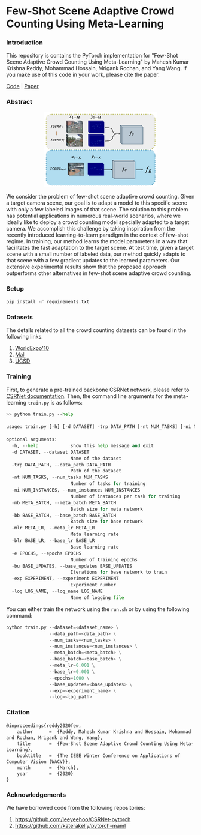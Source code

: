 # Few-Shot Scene Adaptive Crowd Counting Using Meta-Learning

### Introduction
This repository is contains the PyTorch implementation for "Few-Shot Scene Adaptive Crowd Counting Using Meta-Learning" by Mahesh Kumar Krishna Reddy, Mohammad Hossain, Mrigank Rochan, and Yang Wang. If you make use of this code in your work, please cite the paper.

[Code](https://github.com/maheshkkumar/crowd_meta) | [Paper](https://arxiv.org/abs/2002.00264)

### Abstract
<p align="center">
  <img src="./image/introduction.png" data-canonical-src="./image/introduction.png" width="300" height="200">
</p>

We consider the problem of few-shot scene adaptive crowd counting. Given a target camera scene, our goal is to adapt a model to this specific scene with only a few labeled images of that scene. The solution to this problem has potential applications in numerous real-world scenarios, where we ideally like to deploy a crowd counting model specially adapted to a target camera. We accomplish this challenge by taking inspiration from the recently introduced learning-to-learn paradigm in the context of few-shot regime. In training, our method learns the model parameters in a way that facilitates the fast adaptation to the target scene. At test time, given a target scene with a small number of labeled data, our method quickly adapts to that scene with a few gradient updates to the learned parameters. Our extensive experimental results show that the proposed approach outperforms other alternatives in few-shot scene adaptive crowd counting. 

### Setup
```python
pip install -r requirements.txt
```

### Datasets
The details related to all the crowd counting datasets can be found in the following links.
1. [WorldExpo'10](http://www.ee.cuhk.edu.hk/~xgwang/expo.html)
2. [Mall](https://personal.ie.cuhk.edu.hk/~ccloy/downloads_mall_dataset.html)
3. [UCSD](http://www.svcl.ucsd.edu/projects/peoplecnt/)

### Training

First, to generate a pre-trained backbone CSRNet network, please refer to [CSRNet documentation](https://github.com/leeyeehoo/CSRNet-pytorch). Then, the command line arguments for the meta-learning `train.py` is as follows:
```python
>> python train.py --help

usage: train.py [-h] [-d DATASET] -trp DATA_PATH [-nt NUM_TASKS] [-ni NUM_INSTANCES] [-mb META_BATCH] [-bb BASE_BATCH] [-mlr META_LR] [-blr BASE_LR] [-e EPOCHS] [-bu BASE_UPDATES] [-exp EXPERIMENT] -log LOG_NAME

optional arguments:
  -h, --help            show this help message and exit
  -d DATASET, --dataset DATASET
                        Name of the dataset
  -trp DATA_PATH, --data_path DATA_PATH
                        Path of the dataset
  -nt NUM_TASKS, --num_tasks NUM_TASKS
                        Number of tasks for training
  -ni NUM_INSTANCES, --num_instances NUM_INSTANCES
                        Number of instances per task for training
  -mb META_BATCH, --meta_batch META_BATCH
                        Batch size for meta network
  -bb BASE_BATCH, --base_batch BASE_BATCH
                        Batch size for base network
  -mlr META_LR, --meta_lr META_LR
                        Meta learning rate
  -blr BASE_LR, --base_lr BASE_LR
                        Base learning rate
  -e EPOCHS, --epochs EPOCHS
                        Number of training epochs
  -bu BASE_UPDATES, --base_updates BASE_UPDATES
                        Iterations for base network to train
  -exp EXPERIMENT, --experiment EXPERIMENT
                        Experiment number
  -log LOG_NAME, --log_name LOG_NAME
                        Name of logging file
```

You can either train the network using the `run.sh` or by using the following command:
```python
python train.py --dataset=<dataset_name> \
                --data_path=<data_path> \
                --num_tasks=<num_tasks> \
                --num_instances=<num_instances> \
                --meta_batch=<meta_batch> \
                --base_batch=<base_batch> \
                --meta_lr=0.001 \
                --base_lr=0.001 \
                --epochs=1000 \
                --base_updates=<base_updates> \
                --exp=<experiment_name> \
                --log=<log_path>
```

### Citation
```
@inproceedings{reddy2020few,
    author      =  {Reddy, Mahesh Kumar Krishna and Hossain, Mohammad and Rochan, Mrigank and Wang, Yang},
    title       =  {Few-Shot Scene Adaptive Crowd Counting Using Meta-Learning},
    booktitle   =  {The IEEE Winter Conference on Applications of Computer Vision (WACV)},
    month       =  {March},
    year        =  {2020}
}
```

### Acknowledgements
We have borrowed code from the following repositories:
1. https://github.com/leeyeehoo/CSRNet-pytorch
2. https://github.com/katerakelly/pytorch-maml